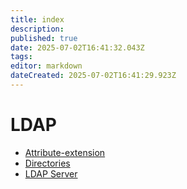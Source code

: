 ```yaml
---
title: index
description: 
published: true
date: 2025-07-02T16:41:32.043Z
tags: 
editor: markdown
dateCreated: 2025-07-02T16:41:29.923Z
---
```


# LDAP

-   [Attribute-extension](./attribute-extension.md)
-   [Directories](./directories.md)
-   [LDAP Server](./server.md)
